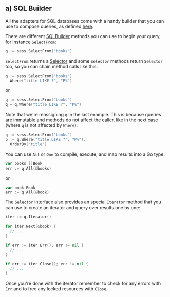 ## a) SQL Builder

All the adapters for SQL databases come with a handy builder that you
can use to compose queries, as defined [here](https://upper.io/db.v3/lib/sqlbuilder).

There are different [SQLBuilder][1] methods you can use to begin your query, for
instance `SelectFrom`:

```go
q := sess.SelectFrom("books")
```

`SelectFrom` returns a [Selector][2] and some `Selector` methods return `Selector` 
too, so you can chain method calls like this:

```go
q := sess.SelectFrom("books").
  Where("title LIKE ?", "P%")
```

or

```go
q := sess.SelectFrom("books")
q = q.Where("title LIKE ?", "P%")
```

Note that we're reassigning `q` in the last example. This is because queries
are immutable and methods do not affect the caller, like in the next case (where
`q` is not affected by `Where`):

```go
q := sess.SelectFrom("books")
p := q.Where("title LIKE ?", "P%").
  OrderBy("title")
```

You can use `All` or `One` to compile, execute, and map results into
a Go type:

```go
var books []Book
err := q.All(&books)
```

or

```go
var book Book
err := q.All(&book)
```

The `Selector` interface also provides an special `Iterator` method that you
can use to create an iterator and query over results one by one:

```go
iter := q.Iterator()

for iter.Next(&book) {
  // ...
}

if err := iter.Err(); err != nil {
  // ...
}

if err := iter.Close(); err != nil {
  // ...
}
```

Once you're done with the iterator remember to check for any errors with `Err`
and to free any locked resources with `Close`.

[1]: https://godoc.org/upper.io/db.v3/lib/sqlbuilder#SQLBuilder
[2]: https://godoc.org/upper.io/db.v3/lib/sqlbuilder#Selector
